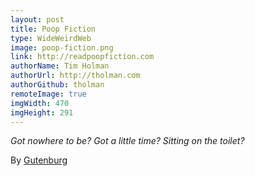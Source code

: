 ```yaml
---
layout: post
title: Poop Fiction
type: WideWeirdWeb
image: poop-fiction.png
link: http://readpoopfiction.com
authorName: Tim Holman
authorUrl: http://tholman.com
authorGithub: tholman
remoteImage: true
imgWidth: 470
imgHeight: 291
---
```


_Got nowhere to be? Got a little time? Sitting on the toilet?_

By [Gutenburg](http://www.gutenberg.org/)

